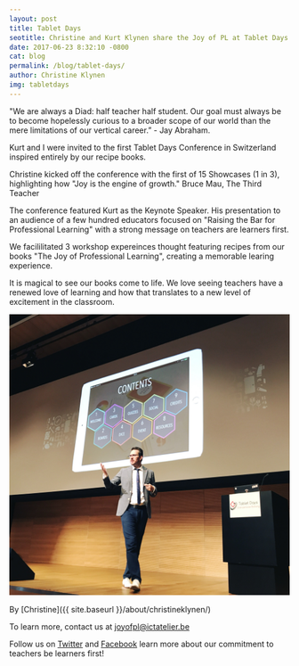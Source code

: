 ```yaml
---
layout: post
title: Tablet Days
seotitle: Christine and Kurt Klynen share the Joy of PL at Tablet Days Conference, Switzerland
date: 2017-06-23 8:32:10 -0800
cat: blog
permalink: /blog/tablet-days/
author: Christine Klynen
img: tabletdays
---
```


"We are always a Diad: half teacher half student. Our goal must always be to become hopelessly curious to a broader scope of our world than the mere limitations of our vertical career.” - Jay Abraham.

Kurt and I were invited to the first Tablet Days Conference in Switzerland inspired entirely by our recipe books. 

Christine kicked off the conference with the first of 15 Showcases (1 in 3), highlighting how "Joy is the engine of growth." Bruce Mau, The Third Teacher
        
The conference featured Kurt as the Keynote Speaker. His presentation to an audience of a few hundred educators focused on "Raising the Bar for Professional Learning" with a strong message on teachers are learners first.

We facililitated 3 workshop expereinces thought featuring recipes from our books "The Joy of Professional Learning", creating a memorable learing experience.  

It is magical to see our books come to life. We love seeing teachers have a renewed love of learning and how that translates to a new level of excitement in the classroom. 

<img src="/img/KurtKlynenTD1.JPG" alt="Kurt Klynen"> 

By
[Christine]({{ site.baseurl }}/about/christineklynen/)

To learn more, contact us at joyofpl@ictatelier.be 

Follow us on [Twitter](https://twitter.com/joyofpl) and [Facebook](https://www.facebook.com/joyofpl/) learn more about our commitment to teachers be learners first! 
